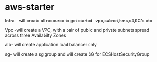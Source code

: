 # aws-starter


Infra - will create all resource to get started -vpc,subnet,kms,s3,SG's etc

Vpc -will create a VPC, with a pair of public and private subnets spread across three Availabilty Zones

alb- will create application load balancer only

sg- will create a sg group  and will create SG for ECSHostSecurityGroup